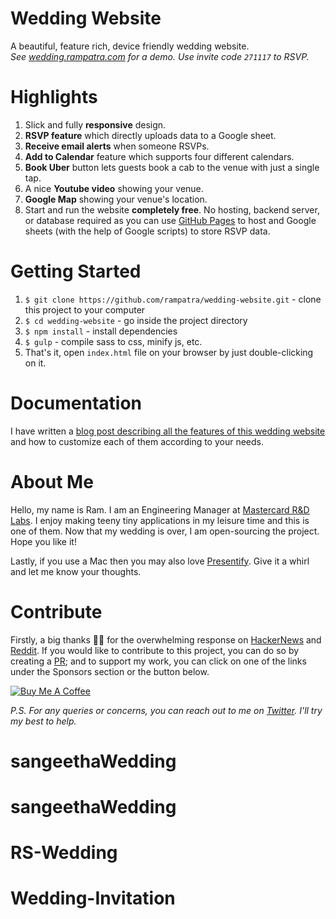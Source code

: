 # Wedding Website
A beautiful, feature rich, device friendly wedding website.  
_See [wedding.rampatra.com](http://wedding.rampatra.com/) for a demo. Use invite code `271117` to RSVP._

# Highlights
1. Slick and fully __responsive__ design.
2. __RSVP feature__ which directly uploads data to a Google sheet.
3. __Receive email alerts__ when someone RSVPs.
4. __Add to Calendar__ feature which supports four different calendars.
5. __Book Uber__ button lets guests book a cab to the venue with just a single tap.
6. A nice __Youtube video__ showing your venue.
7. __Google Map__ showing your venue's location.
8. Start and run the website __completely free__. No hosting, backend server, or database required as you can use
   [GitHub Pages](https://pages.github.com/) to host and Google sheets (with the help of Google scripts) to store RSVP
   data.

# Getting Started
1. `$ git clone https://github.com/rampatra/wedding-website.git` - clone this project to your computer
2. `$ cd wedding-website` - go inside the project directory
3. `$ npm install` - install dependencies
4. `$ gulp` - compile sass to css, minify js, etc.
5. That's it, open `index.html` file on your browser by just double-clicking on it.

# Documentation
I have written a 
[blog post describing all the features of this wedding website](https://blog.rampatra.com/wedding-website) and how to
customize each of them according to your needs.

# About Me
Hello, my name is Ram. I am an Engineering Manager at [Mastercard R&D Labs](https://www.mastercard.com/). I enjoy making teeny tiny applications in
my leisure time and this is one of them. Now that my wedding is over, I am open-sourcing the project. Hope you like it!

Lastly, if you use a Mac then you may also love [Presentify](https://presentify.compzets.com/). Give it a whirl and let me know your thoughts.

# Contribute
Firstly, a big thanks 🙏🏻 for the overwhelming response on [HackerNews](https://news.ycombinator.com/item?id=18556787) and [Reddit](https://www.reddit.com/r/opensource/comments/a1bx4h/i_am_open_sourcing_my_wedding_website_on_my_first/). If you would like to contribute to this project, you can do so by creating a [PR](https://help.github.com/articles/about-pull-requests/); and to support my work, you can click on one of the links under the Sponsors section or the button below.

<a href="https://www.buymeacoffee.com/rampatra" target="_blank"><img src="https://www.buymeacoffee.com/assets/img/custom_images/orange_img.png" alt="Buy Me A Coffee" style="height: auto !important;width: auto !important;" ></a>

_P.S. For any queries or concerns, you can reach out to me on [Twitter](https://twitter.com/ram__patra). I'll try my best to help._
# sangeethaWedding
# sangeethaWedding
# RS-Wedding
# Wedding-Invitation
